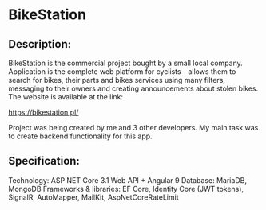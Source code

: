 # BikeStation

## Description:

BikeStation is the commercial project bought by a small local company. Application is the complete web platform for cyclists - allows them to search for bikes, their parts and bikes services using many filters, messaging to their owners and creating announcements about stolen bikes. The website is available at the link:

https://bikestation.pl/

Project was being created by me and 3 other developers. My main task was to create backend functionality for this app.


## Specification:

Technology: ASP NET Core 3.1 Web API + Angular 9
Database: MariaDB, MongoDB
Frameworks & libraries: EF Core, Identity Core (JWT tokens), SignalR, AutoMapper, MailKit, AspNetCoreRateLimit

